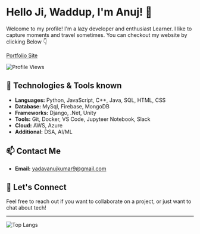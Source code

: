 # Hello Ji, Waddup, I'm Anuj! 🤝

Welcome to my profile! I'm a lazy developer and enthusiast Learner. I like to capture moments and travel sometimes.
You can checkout my website by clicking Below 👇

[Portfolio Site](https://yadavanujkumar.github.io/portfolio/)

![Profile Views](https://komarev.com/ghpvc/?username=yadavanujkumar&color=brightgreen) 

## 🔧 Technologies & Tools known
- **Languages:** Python, JavaScript, C++, Java, SQL, HTML, CSS
- **Database:** MySql, Firebase, MongoDB
- **Frameworks:** Django, .Net, Unity
- **Tools:** Git, Docker, VS Code, Jupyteer Notebook, Slack
- **Cloud:** AWS, Azure
- **Additional:** DSA, AI/ML 

<!--
## 📈 GitHub Stats
![Anuj's GitHub stats](https://github-readme-stats.vercel.app/api?username=yadavanujkumar&show_icons=true&theme=radical) -->
<!--
## 🏆 GitHub Trophies
![trophy](https://github-profile-trophy.vercel.app/?username=yadavanujkumar) -->
<!--
## 🔥 GitHub Streak

[![GitHub Streak](https://github-readme-streak-stats.herokuapp.com/?user=yadavanujkumar&theme=dark)](https://git.io/streak-stats) -->


## 📫 Contact Me
- **Email:** yadavanujkumar9@gmail.com
<!-- 
- **LinkedIn:** [Anuj Yadav](https://www.linkedin.com/in/yadavanujkumar/)
- **Twitter:** [@yadavanujkumar](https://twitter.com/yadavanujkumar)
-->
<!--
## 🌱 Currently Learning
- Machine Learning
- Cloud Computing
-->
## 💬 Let's Connect
Feel free to reach out if you want to collaborate on a project, or just want to chat about tech!

<!--
## 📝 Blog Posts
- [How to Get Started with React](https://medium.com/@yadavanujkumar/how-to-get-started-with-react-a1b2c3d4)
- [Understanding Docker and Kubernetes](https://medium.com/@yadavanujkumar/understanding-docker-and-kubernetes-e5f6g7h8)
- [Exploring Machine Learning Algorithms](https://medium.com/@yadavanujkumar/exploring-machine-learning-algorithms-i9j0k1l2)
-->
<!--
## 🎨 Hobbies & Interests
- **Photography**: Capturing moments and landscapes.
- **Traveling**: Exploring new cultures and places.

-->
---

![Top Langs](https://github-readme-stats.vercel.app/api/top-langs/?username=yadavanujkumar&layout=compact&theme=radical)
